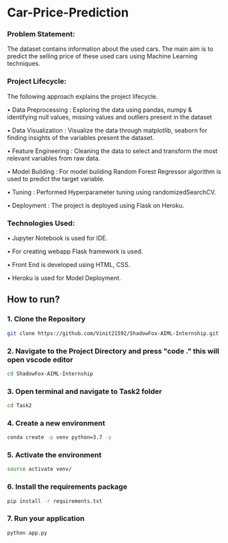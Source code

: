 # Car-Price-Prediction

### Problem Statement:
The dataset contains information about the used cars.
The main aim is to predict the selling price of these used cars using Machine Learning techniques.

### Project Lifecycle:
The following approach explains the project lifecycle.

• Data Preprocessing : Exploring the data using pandas, numpy & identifying null values, missing values and outliers present in the dataset

• Data Visualization : Visualize the data through matplotlib, seaborn for finding insights of the variables present the dataset.

• Feature Engineering : Cleaning the data to select and transform the most relevant variables from raw data.

• Model Building : For model building Random Forest Regressor algorithm is used to predict the target variable.

• Tuning : Performed Hyperparameter tuning using randomizedSearchCV.

• Deployment : The project is deployed using Flask on Heroku.

### Technologies Used:
• Jupyter Notebook is used for IDE. 

• For creating webapp Flask framework is used.

• Front End is developed using HTML, CSS.

• Heroku is used for Model Deployment.

## How to run?

### 1. Clone the Repository

```bash
git clone https://github.com/Vinit21592/ShadowFox-AIML-Internship.git
```

### 2. Navigate to the Project Directory and press "code ." this will open vscode editor

```bash
cd ShadowFox-AIML-Internship
```

### 3. Open terminal and navigate to Task2 folder

```bash
cd Task2
```

### 4. Create a new environment

```bash
conda create -p venv python=3.7 -y
```

### 5. Activate the environment

```bash
source activate venv/
```

### 6. Install the requirements package

```bash
pip install -r requirements.txt
```

### 7. Run your application

```bash
python app.py
```
